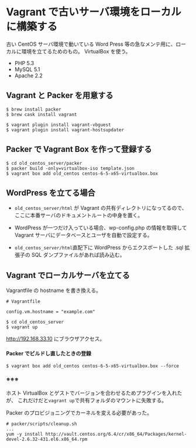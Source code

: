# Vagrant で古いサーバ環境をローカルに構築する
古い CentOS サーバ環境で動いている Word Press 等の急なメンテ用に、ローカルに環境を立てるためのもの。
VirtualBox を使う。
* PHP 5.3
* MySQL 5.1
* Apache 2.2

## Vagrant と Packer を用意する
```
$ brew install packer
$ brew cask install vagrant

$ vagrant plugin install vagrant-vbguest
$ vagrant plugin install vagrant-hostsupdater
```
## Packer で Vagrant Box を作って登録する
```
$ cd old_centos_server/packer
$ packer build -only=virtualbox-iso template.json
$ vagrant box add old_centos centos-6-5-x65-virtualbox.box
```
## WordPress を立てる場合
* `old_centos_server/html` が Vagrant の共有ディレクトリになってるので、ここに本番サーバのドキュメントルートの中身を置く。

* WordPress が一つだけ入っている場合、wp-config.php の情報を取得して Vagrant サーバにデータベースとユーザを自動で設定する。

* `old_centos_server/html`直配下に WordPress からエクスポートした .sql 拡張子の SQL ダンプファイルがあれば読み込む。


## Vagrant でローカルサーバを立てる

Vagrantfile の hostname を書き換える。
```
# Vagrantfile

config.vm.hostname = "example.com"
```

```
$ cd old_centos_server
$ vagrant up
```

http://192.168.33.10 にブラウザアクセス。


#### Packer でビルドし直したときの登録
```
$ vagrant box add old_centos centos-6-5-x65-virtualbox.box --force
```

#### ※※※
ホスト VirtualBox とゲストでバージョンを合わせるためプラグインを入れたが、
これだけだと`vagrant up`で共有フォルダのマウントに失敗する。

Packer のプロビジョニングでカーネルを変える必要があった。
```
# packer/scripts/cleanup.sh
...
yum -y install http://vault.centos.org/6.4/cr/x86_64/Packages/kernel-devel-2.6.32-431.el6.x86_64.rpm
```
